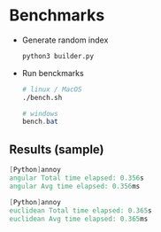 # Benchmarks

+ Generate random index
  ```bash
  python3 builder.py
  ```
+ Run benckmarks
    ```bash
    # linux / MacOS
    ./bench.sh
    ```
    ```powershell
    # windows
    bench.bat
    ```

## Results (sample)

```verilog
[Python]annoy
angular Total time elapsed: 0.356s
angular Avg time elapsed: 0.356ms

[Python]annoy
euclidean Total time elapsed: 0.365s
euclidean Avg time elapsed: 0.365ms